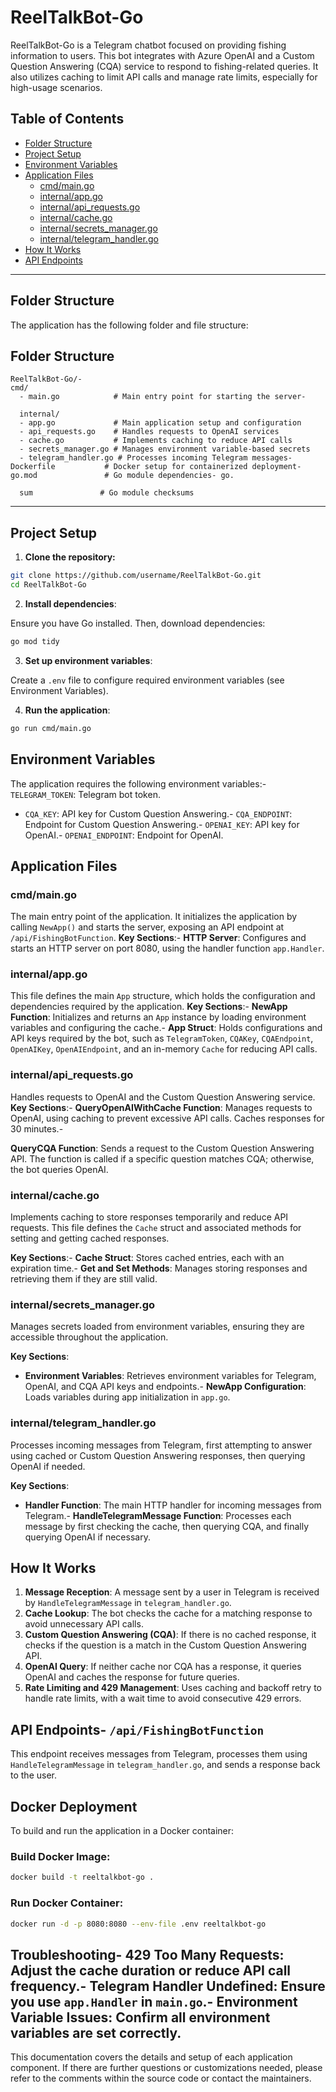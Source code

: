 # ReelTalkBot-Go

ReelTalkBot-Go is a Telegram chatbot focused on providing fishing information to users. This bot integrates with Azure OpenAI and a Custom Question Answering (CQA) service to respond to fishing-related queries. It also utilizes caching to limit API calls and manage rate limits, especially for high-usage scenarios.

## Table of Contents
- [Folder Structure](#folder-structure)
- [Project Setup](#project-setup)
- [Environment Variables](#environment-variables)
- [Application Files](#application-files)
  - [cmd/main.go](#cmdmaingo)
  - [internal/app.go](#internalappgo)
  - [internal/api_requests.go](#internalapi_requestsg)
  - [internal/cache.go](#internalcachego)
  - [internal/secrets_manager.go](#internalsecrets_managergo)
  - [internal/telegram_handler.go](#internaltelegram_handlergo)
- [How It Works](#how-it-works)
- [API Endpoints](#api-endpoints)

---

## Folder Structure

The application has the following folder and file structure:



## Folder Structure
```
ReelTalkBot-Go/- 
cmd/
  - main.go            # Main entry point for starting the server- 
  
  internal/
  - app.go             # Main application setup and configuration
  - api_requests.go    # Handles requests to OpenAI services
  - cache.go           # Implements caching to reduce API calls
  - secrets_manager.go # Manages environment variable-based secrets
  - telegram_handler.go # Processes incoming Telegram messages- Dockerfile           # Docker setup for containerized deployment- go.mod               # Go module dependencies- go.
  
  sum               # Go module checksums
```
---
## Project Setup
 1. **Clone the repository:**
   ```bash
   git clone https://github.com/username/ReelTalkBot-Go.git
   cd ReelTalkBot-Go
   ```
 2. **Install dependencies**: 
 
 Ensure you have Go installed. Then, download dependencies:
   ```bash
   go mod tidy
   ```

 3. **Set up environment variables**:
 
  Create a `.env` file to configure required environment variables (see Environment
 Variables).

 4. **Run the application**:

   ```bash
   go run cmd/main.go
   ```
 ## Environment Variables

 The application requires the following environment variables:- `TELEGRAM_TOKEN`: Telegram bot token.
- `CQA_KEY`: API key for Custom Question Answering.- `CQA_ENDPOINT`: Endpoint for Custom Question Answering.- `OPENAI_KEY`: API key for OpenAI.- `OPENAI_ENDPOINT`: Endpoint for OpenAI.

 ## Application Files

 ### cmd/main.go
 The main entry point of the application. It initializes the application by calling `NewApp()` and starts the server, exposing
 an API endpoint at `/api/FishingBotFunction`.
 **Key Sections**:- 
 **HTTP Server**: Configures and starts an HTTP server on port 8080, using the handler function `app.Handler`.
 
 ### internal/app.go
 This file defines the main `App` structure, which holds the configuration and dependencies required by the application.
 **Key Sections**:- 
 **NewApp Function**: Initializes and returns an `App` instance by loading environment variables and configuring the
 cache.- 
 **App Struct**: Holds configurations and API keys required by the bot, such as `TelegramToken`, `CQAKey`,
 `CQAEndpoint`, `OpenAIKey`, `OpenAIEndpoint`, and an in-memory `Cache` for reducing API calls.
 
 ### internal/api_requests.go
 Handles requests to OpenAI and the Custom Question Answering service.
**Key Sections**:- 
**QueryOpenAIWithCache Function**:
 Manages requests to OpenAI, using caching to prevent excessive API calls.
 Caches responses for 30 minutes.- 
 
 **QueryCQA Function**: 
 Sends a request to the Custom Question Answering API. The function is called if a specific
 question matches CQA; otherwise, the bot queries OpenAI.

 ### internal/cache.go
 Implements caching to store responses temporarily and reduce API requests. This file defines the `Cache` struct and
 associated methods for setting and getting cached responses.

 **Key Sections**:- 
 **Cache Struct**: Stores cached entries, each with an expiration time.- 
 **Get and Set Methods**: Manages storing responses and retrieving them if they are still valid.

 ### internal/secrets_manager.go
 Manages secrets loaded from environment variables, ensuring they are accessible throughout the application.

 **Key Sections**:
 - **Environment Variables**: Retrieves environment variables for Telegram, OpenAI, and CQA API keys and endpoints.- 
 **NewApp Configuration**: Loads variables during app initialization in `app.go`.

 ### internal/telegram_handler.go
 Processes incoming messages from Telegram, first attempting to answer using cached or Custom Question Answering
 responses, then querying OpenAI if needed.

 **Key Sections**:
- **Handler Function**: The main HTTP handler for incoming messages from Telegram.- **HandleTelegramMessage Function**: Processes each message by first checking the cache, then querying CQA, and
 finally querying OpenAI if necessary.
 ## How It Works
 1. **Message Reception**: A message sent by a user in Telegram is received by `HandleTelegramMessage` in
 `telegram_handler.go`.
 2. **Cache Lookup**: The bot checks the cache for a matching response to avoid unnecessary API calls.
 3. **Custom Question Answering (CQA)**: If there is no cached response, it checks if the question is a match in the
 Custom Question Answering API.
 4. **OpenAI Query**: If neither cache nor CQA has a response, it queries OpenAI and caches the response for future
 queries.
 5. **Rate Limiting and 429 Management**: Uses caching and backoff retry to handle rate limits, with a wait time to avoid
 consecutive 429 errors.
 ## API Endpoints- `/api/FishingBotFunction`
  This endpoint receives messages from Telegram, processes them using `HandleTelegramMessage` in
 `telegram_handler.go`, and sends a response back to the user.
 ## Docker Deployment
 To build and run the application in a Docker container:
### Build Docker Image:
   ```bash
   docker build -t reeltalkbot-go .
   ```
 ### Run Docker Container:
   ```bash
   docker run -d -p 8080:8080 --env-file .env reeltalkbot-go
   ```
 ## Troubleshooting- **429 Too Many Requests**: Adjust the cache duration or reduce API call frequency.- **Telegram Handler Undefined**: Ensure you use `app.Handler` in `main.go`.- **Environment Variable Issues**: Confirm all environment variables are set correctly.
 This documentation covers the details and setup of each application component. If there are further questions or
 customizations needed, please refer to the comments within the source code or contact the maintainers.